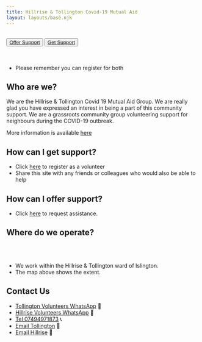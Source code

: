 ```yaml
---
title: Hillrise & Tollington Covid-19 Mutual Aid
layout: layouts/base.njk
---
```

<br/>
<div class="button-container">
  <button class="bttn-simple bttn-lg bttn-royal"><a href="/volunteer">Offer Support</a></button>
  <button class="bttn-simple bttn-lg bttn-success"><a href="/support">Get Support</a></button>
</div>

<br/>
<br/>

 - Please remember you can register for both

## Who are we?
  We are the Hillrise & Tollington Covid 19 Mutual Aid Group. We are really glad you have expressed an interest in being a part of this community support.
  We are a grassroots community group volunteering support for neighbours during the COVID-19 outbreak.
  
  More information is available [here](/about)


## How can I get support?
  
 - Click [here](/volunteer) to register as a volunteer
 - Share this site with any friends or colleagues who would also be able to help

## How can I offer support?

 - Click [here](/support) to request assistance.

## Where do we operate?

<br/>
<div id="map"></div>
<br/>

- We work within the Hillrise & Tollington ward of Islington.
- The map above shows the extent.




## Contact Us
 
  - [Tollington Volunteers WhatsApp](https://chat.whatsapp.com/EjKkutMPQAMIzLSsMZSfts) 📲
  - [Hillrise Volunteers WhatsApp](https://chat.whatsapp.com/KSCQaq7omesJmRBOQF5iBi) 📲
  - [Tel 07494971873](tel:07494971873) 📞
  - [Email Tollington](mailto:tollington.c19@gmail.com) 📧
  - [Email Hillrise](mailto:hillrise.c19@gmail.com) 📧
